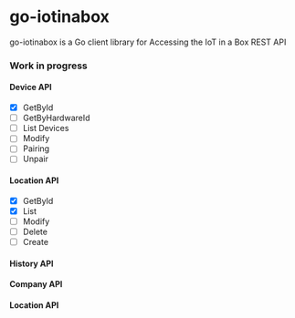 # go-iotinabox

go-iotinabox is a Go client library for Accessing the IoT in a Box REST API

### Work in progress

#### Device API
- [x] GetById
- [ ] GetByHardwareId
- [ ] List Devices
- [ ] Modify
- [ ] Pairing
- [ ] Unpair

#### Location API
- [x] GetById
- [x] List
- [ ] Modify
- [ ] Delete
- [ ] Create

#### History API

#### Company API

#### Location API